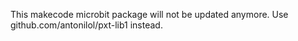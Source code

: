 This makecode microbit package will not be updated anymore.
Use github.com/antonilol/pxt-lib1 instead.
